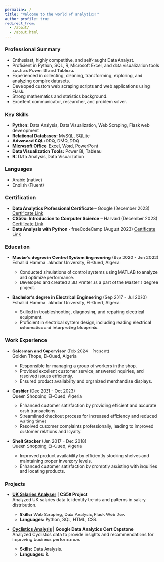 ```yaml
---
permalink: /
title: "Welcome to the world of analytics!"
author_profile: true
redirect_from: 
  - /about/
  - /about.html
---
```


### Professional Summary
- Enthusiast, highly competitive, and self-taught Data Analyst.
- Proficient in Python, SQL, R, Microsoft Excel, and data visualization tools such as Power BI and Tableau.
- Experienced in collecting, cleaning, transforming, exploring, and analyzing complex datasets.
- Developed custom web scraping scripts and web applications using Flask.
- Strong mathematics and statistics background.
- Excellent communicator, researcher, and problem solver.

### Key Skills
- **Python:** Data Analysis, Data Visualization, Web Scraping, Flask web development
- **Relational Databases:** MySQL, SQLite
- **Advanced SQL:** DRQ, DMQ, DDQ
- **Microsoft Office:** Excel, Word, PowerPoint
- **Data Visualization Tools:** Power BI, Tableau
- **R:** Data Analysis, Data Visualization

### Languages
- Arabic (native)
- English (Fluent)

### Certification
- **Data Analytics Professional Certificate** – Google (December 2023) [Certificate Link](certificates.cs50.io/e0df1309-0392-4268-...)
- **CS50x: Introduction to Computer Science** – Harvard (December 2023) [Certificate Link](certificates.cs50.io/e0df1309-0392-4268-...)
- **Data Analysis with Python** - freeCodeCamp (August 2023) [Certificate Link](www.freecodecamp.org/certification/moham...)

### Education
- **Master’s degree in Control System Engineering** (Sep 2020 - Jun 2022)  
  Eshahid Hamma Lakhdar University, El-Oued, Algeria  
  - Conducted simulations of control systems using MATLAB to analyze and optimize performance.
  - Developed and created a 3D Printer as a part of the Master's degree project.

- **Bachelor’s degree in Electrical Engineering** (Sep 2017 - Jul 2020)  
  Eshahid Hamma Lakhdar University, El-Oued, Algeria  
  - Skilled in troubleshooting, diagnosing, and repairing electrical equipment.
  - Proficient in electrical system design, including reading electrical schematics and interpreting blueprints.

### Work Experience
- **Salesman and Supervisor** (Feb 2024 - Present)  
  Golden Thope, El-Oued, Algeria  
  - Responsible for managing a group of workers in the shop.
  - Provided excellent customer service, answered inquiries, and resolved issues efficiently.
  - Ensured product availability and organized merchandise displays.
 
- **Cashier** (Dec 2021 - Oct 2023)  
  Queen Shopping, El-Oued, Algeria  
  - Enhanced customer satisfaction by providing efficient and accurate cash transactions.
  - Streamlined checkout process for increased efficiency and reduced waiting times.
  - Resolved customer complaints professionally, leading to improved customer relations and loyalty.

- **Shelf Stocker** (Jun 2017 - Dec 2018)  
  Queen Shopping, El-Oued, Algeria  
  - Improved product availability by efficiently stocking shelves and maintaining proper inventory levels.
  - Enhanced customer satisfaction by promptly assisting with inquiries and locating products.

### Projects
- **[UK Salaries Analyser](#) | CS50 Project**  
  Analyzed UK salaries data to identify trends and patterns in salary distribution.
  - **Skills:** Web Scraping, Data Analysis, Flask Web Dev. 
  - **Languages:** Python, SQL, HTML, CSS. 

- **[Cyclistics Analysis](#) | Google Data Analytics Cert Capstone**  
  Analyzed Cyclistics data to provide insights and recommendations for improving business performance.
  - **Skills:** Data Analysis. 
  - **Languages:** R. 